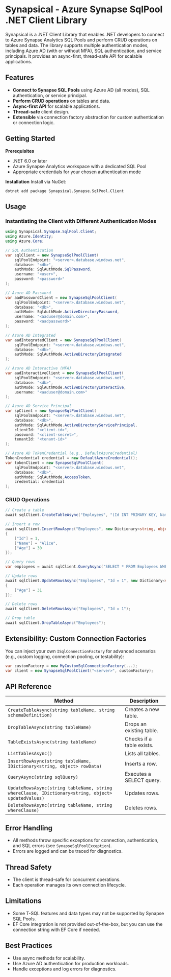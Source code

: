 # Synapsical - Azure Synapse SqlPool .NET Client Library
Synapsical is a .NET Client Library that enables .NET developers to connect to Azure Synapse Analytics SQL Pools and perform CRUD operations on tables and data. The library supports multiple authentication modes, including Azure AD (with or without MFA), SQL authentication, and service principals. It provides an async-first, thread-safe API for scalable applications.

## Features
- **Connect to Synapse SQL Pools** using Azure AD (all modes), SQL authentication, or service principal.
- **Perform CRUD operations** on tables and data.
- **Async-first API** for scalable applications.
- **Thread-safe** client design.
- **Extensible** via connection factory abstraction for custom authentication or connection logic.

## Getting Started
**Prerequisites**
- .NET 6.0 or later
- Azure Synapse Analytics workspace with a dedicated SQL Pool
- Appropriate credentials for your chosen authentication mode

**Installation**
Install via NuGet:
```shell
dotnet add package Synapsical.Synapse.SqlPool.Client
```

## Usage
### Instantiating the Client with Different Authentication Modes
```csharp
using Synapsical.Synapse.SqlPool.Client;
using Azure.Identity;
using Azure.Core;

// SQL Authentication
var sqlClient = new SynapseSqlPoolClient(
    sqlPoolEndpoint: "<server>.database.windows.net",
    database: "<db>",
    authMode: SqlAuthMode.SqlPassword,
    username: "<user>",
    password: "<password>"
);

// Azure AD Password
var aadPasswordClient = new SynapseSqlPoolClient(
    sqlPoolEndpoint: "<server>.database.windows.net",
    database: "<db>",
    authMode: SqlAuthMode.ActiveDirectoryPassword,
    username: "<aaduser@domain.com>",
    password: "<aadpassword>"
);

// Azure AD Integrated
var aadIntegratedClient = new SynapseSqlPoolClient(
    sqlPoolEndpoint: "<server>.database.windows.net",
    database: "<db>",
    authMode: SqlAuthMode.ActiveDirectoryIntegrated
);

// Azure AD Interactive (MFA)
var aadInteractiveClient = new SynapseSqlPoolClient(
    sqlPoolEndpoint: "<server>.database.windows.net",
    database: "<db>",
    authMode: SqlAuthMode.ActiveDirectoryInteractive,
    username: "<aaduser@domain.com>"
);

// Azure AD Service Principal
var spClient = new SynapseSqlPoolClient(
    sqlPoolEndpoint: "<server>.database.windows.net",
    database: "<db>",
    authMode: SqlAuthMode.ActiveDirectoryServicePrincipal,
    clientId: "<client-id>",
    password: "<client-secret>",
    tenantId: "<tenant-id>"
);

// Azure AD TokenCredential (e.g., DefaultAzureCredential)
TokenCredential credential = new DefaultAzureCredential();
var tokenClient = new SynapseSqlPoolClient(
    sqlPoolEndpoint: "<server>.database.windows.net",
    database: "<db>",
    authMode: SqlAuthMode.AccessToken,
    credential: credential
);
```

### CRUD Operations
```csharp
// Create a table
await sqlClient.CreateTableAsync("Employees", "(Id INT PRIMARY KEY, Name NVARCHAR(100), Age INT)");

// Insert a row
await sqlClient.InsertRowAsync("Employees", new Dictionary<string, object>
{
    ["Id"] = 1,
    ["Name"] = "Alice",
    ["Age"] = 30
});

// Query rows
var employees = await sqlClient.QueryAsync("SELECT * FROM Employees WHERE Age > 25");

// Update rows
await sqlClient.UpdateRowsAsync("Employees", "Id = 1", new Dictionary<string, object>
{
    ["Age"] = 31
});

// Delete rows
await sqlClient.DeleteRowsAsync("Employees", "Id = 1");

// Drop table
await sqlClient.DropTableAsync("Employees");
```

## Extensibility: Custom Connection Factories
You can inject your own `ISqlConnectionFactory` for advanced scenarios (e.g., custom logging, connection pooling, or testability):
```csharp
var customFactory = new MyCustomSqlConnectionFactory(...);
var client = new SynapseSqlPoolClient("<server>", customFactory);
```

## API Reference
| Method | Description |
|-|-|
| `CreateTableAsync(string tableName, string schemaDefinition)` | Creates a new table. |
| `DropTableAsync(string tableName)` | Drops an existing table. |
| `TableExistsAsync(string tableName)` | Checks if a table exists. |
| `ListTablesAsync()` | Lists all tables. |
| `InsertRowAsync(string tableName, IDictionary<string, object> rowData)` | Inserts a row. |
| `QueryAsync(string sqlQuery)` | Executes a SELECT query. |
| `UpdateRowsAsync(string tableName, string whereClause, IDictionary<string, object> updatedValues)` | Updates rows. |
| `DeleteRowsAsync(string tableName, string whereClause)` | Deletes rows. |

## Error Handling
- All methods throw specific exceptions for connection, authentication, and SQL errors (see `SynapseSqlPoolException`).
- Errors are logged and can be traced for diagnostics.

## Thread Safety
- The client is thread-safe for concurrent operations.
- Each operation manages its own connection lifecycle.

## Limitations
- Some T-SQL features and data types may not be supported by Synapse SQL Pools.
- EF Core integration is not provided out-of-the-box, but you can use the connection string with EF Core if needed.

## Best Practices
- Use async methods for scalability.
- Use Azure AD authentication for production workloads.
- Handle exceptions and log errors for diagnostics.